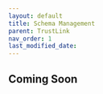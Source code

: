 ```yaml
---
layout: default
title: Schema Management
parent: TrustLink
nav_order: 1
last_modified_date:
---
```


## Coming Soon